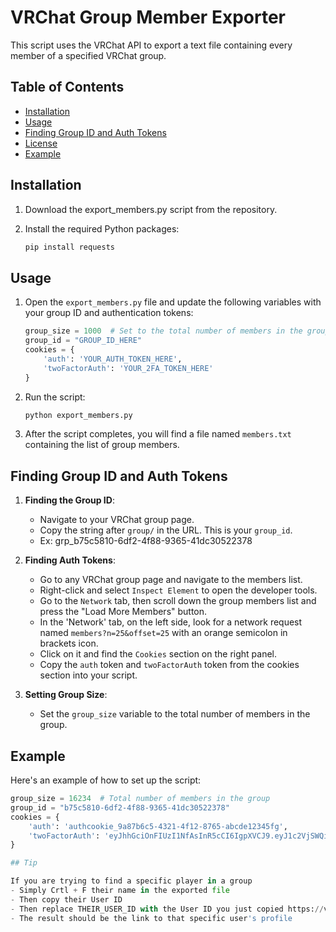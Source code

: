 # VRChat Group Member Exporter

This script uses the VRChat API to export a text file containing every member of a specified VRChat group.

## Table of Contents
- [Installation](#installation)
- [Usage](#usage)
- [Finding Group ID and Auth Tokens](#finding-group-id-and-auth-tokens)
- [License](#license)
- [Example](#example)

## Installation

1. Download the export_members.py script from the repository.

2. Install the required Python packages:
    ```bash
    pip install requests
    ```

## Usage

1. Open the `export_members.py` file and update the following variables with your group ID and authentication tokens:
    ```python
    group_size = 1000  # Set to the total number of members in the group
    group_id = "GROUP_ID_HERE"
    cookies = {
        'auth': 'YOUR_AUTH_TOKEN_HERE',
        'twoFactorAuth': 'YOUR_2FA_TOKEN_HERE'
    }
    ```

2. Run the script:
    ```bash
    python export_members.py
    ```

3. After the script completes, you will find a file named `members.txt` containing the list of group members.

## Finding Group ID and Auth Tokens

1. **Finding the Group ID**:
    - Navigate to your VRChat group page.
    - Copy the string after `group/` in the URL. This is your `group_id`.
    - Ex: grp_b75c5810-6df2-4f88-9365-41dc30522378

2. **Finding Auth Tokens**:
    - Go to any VRChat group page and navigate to the members list.
    - Right-click and select `Inspect Element` to open the developer tools.
    - Go to the `Network` tab, then scroll down the group members list and press the "Load More Members" button.
    - In the 'Network' tab, on the left side, look for a network request named `members?n=25&offset=25` with an orange semicolon in brackets icon.
    - Click on it and find the `Cookies` section on the right panel.
    - Copy the `auth` token and `twoFactorAuth` token from the cookies section into your script.

3. **Setting Group Size**:
    - Set the `group_size` variable to the total number of members in the group.

## Example

Here's an example of how to set up the script:
```python
group_size = 16234  # Total number of members in the group
group_id = "b75c5810-6df2-4f88-9365-41dc30522378"
cookies = {
    'auth': 'authcookie_9a87b6c5-4321-4f12-8765-abcde12345fg',
    'twoFactorAuth': 'eyJhhGciOnFIUzI1NfAsInR5cCI6IgpXVCJ9.eyJ1c2VjSWQiOiJ1c3JfOWFhYWEyMy00NTYzLTRmMTItODc2NS1hYmNkZTEyMzQ1ZmciLCJtYWNBY2Nlc3MiOiIiLCJ0aW1lc3RhbXAiOjE2MzEyMjM4NjAwNTQsInZlcnNpb24iOjIsImlhdCI6MTYzMTIyMzg2MCwiZXhwIjoxNjMxMjI0MjYwfQ.QwertyUiOpAsDfGhjKlZxCvBnMkQwErTyUiOpAsDfGhjKlZxCvBnMkQwEr'
}

## Tip

If you are trying to find a specific player in a group
- Simply Crtl + F their name in the exported file
- Then copy their User ID
- Then replace THEIR_USER_ID with the User ID you just copied https://vrchat.com/home/user/THEIR_USER_ID
- The result should be the link to that specific user's profile